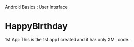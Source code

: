Android Basics : User Interface
# HappyBirthday
  1st App
This is the 1st app I created and it has only XML code.
